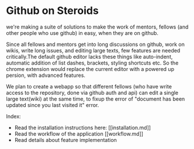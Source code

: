 # Github on Steroids

we're making a suite of solutions to make the work of mentors, fellows (and other people who use github) in easy, when they are on github.

Since all fellows and mentors get into long discussions on github, work on wikis, write long issues, and editing large texts, few features are needed critically.The default github editor lacks these things like auto-indent, automatic addition of list dashes, brackets, styling shortcuts etc. So the chrome extension would replace the current editor with a powered up persion, with advanced features.

We plan to create a webapp so that different fellows (who have write access to the repository, done via github auth and api) can edit a single large text(wiki) at the same time, to fixup the error of "document has been updated since you last visited it" error.

Index:
- Read the installation instructions here: [[installation.md]]
- Read the workflow of the application [[workflow.md]]
- Read details about feature implementation 